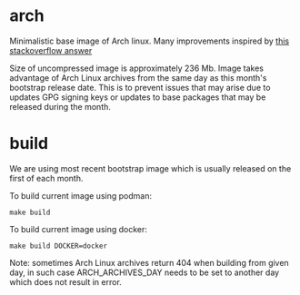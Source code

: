 # arch
Minimalistic base image of Arch linux.
Many improvements inspired by [this stackoverflow answer](https://unix.stackexchange.com/questions/2027/how-do-i-minimize-disk-space-usage/233401#233401)

Size of uncompressed image is approximately 236 Mb.
Image takes advantage of Arch Linux archives from the same day as this month's bootstrap release date.
This is to prevent issues that may arise due to updates GPG signing keys or updates to base packages that may be released during the month.

# build

We are using most recent bootstrap image which is usually released on the first of each month.

To build current image using podman:

```
make build
```

To build current image using docker:

```
make build DOCKER=docker
```

Note: sometimes Arch Linux archives return 404 when building from given day, in such case ARCH_ARCHIVES_DAY needs to be set to another day which does not result in error.
